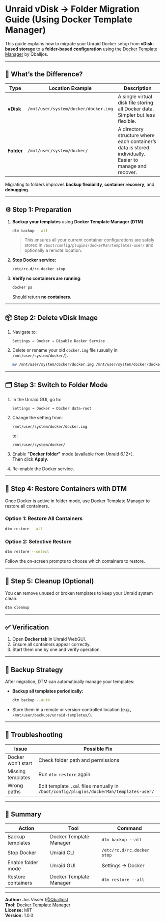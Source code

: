 # Unraid vDisk → Folder Migration Guide (Using Docker Template Manager)

This guide explains how to migrate your Unraid Docker setup from **vDisk-based storage** to a **folder-based configuration** using the [Docker Template Manager](https://github.com/Qballjos/docker-template-manager) by Qballjos.

---

## 🧠 What’s the Difference?

| Type | Location Example | Description |
|------|------------------|--------------|
| **vDisk** | `/mnt/user/system/docker/docker.img` | A single virtual disk file storing all Docker data. Simpler but less flexible. |
| **Folder** | `/mnt/user/system/docker/` | A directory structure where each container’s data is stored individually. Easier to manage and recover. |

Migrating to folders improves **backup flexibility**, **container recovery**, and **debugging**.

---

## ⚙️ Step 1: Preparation

1. **Backup your templates** using **Docker Template Manager (DTM)**.
   ```bash
   dtm backup --all
   ```
   > This ensures all your current container configurations are safely stored in `/boot/config/plugins/dockerMan/templates-user/` and optionally a remote location.

2. **Stop Docker service:**
   ```bash
   /etc/rc.d/rc.docker stop
   ```

3. **Verify no containers are running**:
   ```bash
   docker ps
   ```
   Should return **no containers**.

---

## 📦 Step 2: Delete vDisk Image

1. Navigate to:
   ```
   Settings → Docker → Disable Docker Service
   ```

2. Delete or rename your old `docker.img` file (usually in `/mnt/user/system/docker/`).

   ```bash
   mv /mnt/user/system/docker/docker.img /mnt/user/system/docker/docker.img.backup
   ```

---

## 🗂 Step 3: Switch to Folder Mode

1. In the Unraid GUI, go to:
   ```
   Settings → Docker → Docker data-root
   ```
2. Change the setting from:
   ```
   /mnt/user/system/docker/docker.img
   ```
   to:
   ```
   /mnt/user/system/docker/
   ```
3. Enable **"Docker folder"** mode (available from Unraid 6.12+).  
   Then click **Apply**.

4. Re-enable the Docker service.

---

## 🚀 Step 4: Restore Containers with DTM

Once Docker is active in folder mode, use Docker Template Manager to restore all containers.

### Option 1: Restore All Containers
```bash
dtm restore --all
```

### Option 2: Selective Restore
```bash
dtm restore --select
```
Follow the on-screen prompts to choose which containers to restore.

---

## 🧹 Step 5: Cleanup (Optional)

You can remove unused or broken templates to keep your Unraid system clean:
```bash
dtm cleanup
```

---

## ✅ Verification

1. Open **Docker tab** in Unraid WebGUI.
2. Ensure all containers appear correctly.
3. Start them one by one and verify operation.

---

## 💾 Backup Strategy

After migration, DTM can automatically manage your templates:

- **Backup all templates periodically:**
  ```bash
  dtm backup --auto
  ```
- Store them in a remote or version-controlled location (e.g., `/mnt/user/backups/unraid-templates/`).

---

## 🧩 Troubleshooting

| Issue | Possible Fix |
|--------|----------------|
| Docker won’t start | Check folder path and permissions |
| Missing templates | Run `dtm restore` again |
| Wrong paths | Edit template `.xml` files manually in `/boot/config/plugins/dockerMan/templates-user/` |

---

## 🧰 Summary

| Action | Tool | Command |
|--------|------|----------|
| Backup templates | Docker Template Manager | `dtm backup --all` |
| Stop Docker | Unraid CLI | `/etc/rc.d/rc.docker stop` |
| Enable folder mode | Unraid GUI | Settings → Docker |
| Restore containers | Docker Template Manager | `dtm restore --all` |

---

**Author:** Jos Visser ([@Qballjos](https://github.com/Qballjos))  
**Tool:** [Docker Template Manager](https://github.com/Qballjos/docker-template-manager)  
**License:** MIT  
**Version:** 1.0.0
